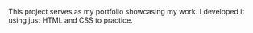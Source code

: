 This project serves as my portfolio showcasing my work. I developed it using just HTML and CSS to practice. 
